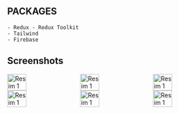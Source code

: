 ## PACKAGES

    - Redux - Redux Toolkit
    - Tailwind
    - Firebase


## Screenshots
<div style="display: flex;">
<img src="https://github.com/Hakanlsk/firebase-chat-app/assets/123507532/e4ce4516-a608-46ef-a157-ff8e38292a8f" alt="Resim 1" style="width: 30%; margin-right: 20px;">
<img src="https://github.com/Hakanlsk/firebase-chat-app/assets/123507532/aee497a2-6f52-4477-b2f1-f57ec9337d4d" alt="Resim 1" style="width: 30%; margin-right: 20px;">
<img src="https://github.com/Hakanlsk/firebase-chat-app/assets/123507532/5551fc4c-5e17-4e7e-ba26-cb5cdfe04f33" alt="Resim 1" style="width: 30%; margin-right: 20px;">
</div>

<div style="display: flex;">
<img src="https://github.com/Hakanlsk/firebase-chat-app/assets/123507532/1bcf07af-e4bb-4ca4-9aac-3283b1303ee1" alt="Resim 1" style="width: 30%; margin-right: 20px;">
<img src="https://github.com/Hakanlsk/firebase-chat-app/assets/123507532/1a4a5ada-b561-48af-ab24-bf538a96dbe4" alt="Resim 1" style="width: 30%; margin-right: 20px;">
<img src="https://github.com/Hakanlsk/firebase-chat-app/assets/123507532/11c3283d-18f9-4960-b1c8-86c1f7bdd9cd" alt="Resim 1" style="width: 30%; margin-right: 20px;">
</div>


